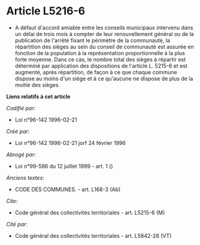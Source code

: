 # Article L5216-6

- A défaut d'accord amiable entre les conseils municipaux intervenu dans un délai de trois mois à compter de leur
renouvellement général ou de la publication de l'arrêté fixant le périmètre de la communauté, la répartition des sièges au
sein du conseil de communauté est assurée en fonction de la population à la représentation proportionnelle à la plus forte
moyenne. Dans ce cas, le nombre total des sièges à répartir est déterminé par application des dispositions de l'article L.
5215-6 et est augmenté, après répartition, de façon à ce que chaque commune dispose au moins d'un siège et à ce qu'aucune ne
dispose de plus de la moitié des sièges.

**Liens relatifs à cet article**

_Codifié par_:

  - Loi n°96-142 1996-02-21

_Créé par_:

  - Loi n°96-142 1996-02-21 jorf 24 février 1996

_Abrogé par_:

  - Loi n°99-586 du 12 juillet 1999 - art. 1 ()

_Anciens textes_:

  - CODE DES COMMUNES. - art. L168-3 (Ab)

_Cite_:

  - Code général des collectivités territoriales - art. L5215-6 (M)

_Cité par_:

  - Code général des collectivités territoriales - art. L5842-28 (VT)
